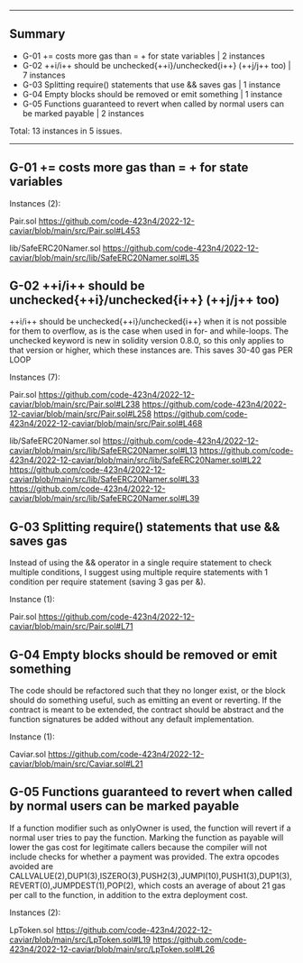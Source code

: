 
---

## Summary

- G-01 <x> += <y> costs more gas than <x> = <x> + <y> for state variables | 2 instances
- G-02  ++i/i++ should be unchecked{++i}/unchecked{i++}  (++j/j++ too) | 7 instances
- G-03 Splitting require() statements that use && saves gas | 1 instance 
- G-04 Empty blocks should be removed or emit something | 1 instance 
- G-05 Functions guaranteed to revert when called by normal users can be marked payable | 2 instances

Total: 13 instances in 5 issues.

---

## G-01 <x> += <y> costs more gas than <x> = <x> + <y> for state variables

Instances (2):

Pair.sol
https://github.com/code-423n4/2022-12-caviar/blob/main/src/Pair.sol#L453

lib/SafeERC20Namer.sol
https://github.com/code-423n4/2022-12-caviar/blob/main/src/lib/SafeERC20Namer.sol#L35

 
## G-02  ++i/i++ should be unchecked{++i}/unchecked{i++}  (++j/j++ too)

++i/i++ should be unchecked{++i}/unchecked{i++} when it is not possible for them to overflow, as is the case when used in for- and while-loops. 
The unchecked keyword is new in solidity version 0.8.0, so this only applies to that version or higher, which these instances are. This saves 30-40 gas PER LOOP

Instances (7):

Pair.sol
https://github.com/code-423n4/2022-12-caviar/blob/main/src/Pair.sol#L238
https://github.com/code-423n4/2022-12-caviar/blob/main/src/Pair.sol#L258
https://github.com/code-423n4/2022-12-caviar/blob/main/src/Pair.sol#L468

lib/SafeERC20Namer.sol
https://github.com/code-423n4/2022-12-caviar/blob/main/src/lib/SafeERC20Namer.sol#L13
https://github.com/code-423n4/2022-12-caviar/blob/main/src/lib/SafeERC20Namer.sol#L22
https://github.com/code-423n4/2022-12-caviar/blob/main/src/lib/SafeERC20Namer.sol#L33
https://github.com/code-423n4/2022-12-caviar/blob/main/src/lib/SafeERC20Namer.sol#L39


## G-03 Splitting require() statements that use && saves gas

Instead of using the && operator in a single require statement to check multiple conditions, I suggest using multiple require statements with 1 condition per require statement (saving 3 gas per &).

Instance (1):

Pair.sol
https://github.com/code-423n4/2022-12-caviar/blob/main/src/Pair.sol#L71
 

## G-04 Empty blocks should be removed or emit something

The code should be refactored such that they no longer exist, or the block should do something useful, such as emitting an event or reverting. 
If the contract is meant to be extended, the contract should be abstract and the function signatures be added without any default implementation. 

Instance (1):

Caviar.sol
https://github.com/code-423n4/2022-12-caviar/blob/main/src/Caviar.sol#L21


## G-05 Functions guaranteed to revert when called by normal users can be marked payable

If a function modifier such as onlyOwner is used, the function will revert if a normal user tries to pay the function. 
Marking the function as payable will lower the gas cost for legitimate callers because the compiler will not include checks for whether a payment was provided. 
The extra opcodes avoided are CALLVALUE(2),DUP1(3),ISZERO(3),PUSH2(3),JUMPI(10),PUSH1(3),DUP1(3),REVERT(0),JUMPDEST(1),POP(2), which costs an average of about 21 gas per call to the function, in addition to the extra deployment cost.

Instances (2):

LpToken.sol
https://github.com/code-423n4/2022-12-caviar/blob/main/src/LpToken.sol#L19
https://github.com/code-423n4/2022-12-caviar/blob/main/src/LpToken.sol#L26
  
